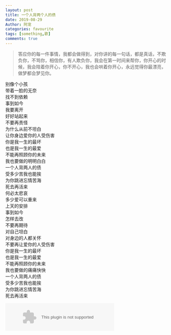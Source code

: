 ```yaml
---
layout: post
title: 一个人背两个人的债
date: 2019-08-29
Author: 阿宠
categories: favourite
tags: [something,歌]
comments: true
--- 
```


> 答应你的每一件事情，我都会做得到，对你讲的每一句话，都是真话，不欺负你，不骂你，相信你，有人欺负你，我会在第一时间来帮你，你开心的时候，我会陪着你开心，你不开心，我也会哄着你开心，永远觉得你最漂亮，做梦都会梦见你。



<!-- more -->

别像个小孩  
带着一脸的无奈  
找不到依赖  
事到如今  
我要离开  
好好站起来  
不要再责怪  
为什么从前不坦白  
让你身边爱你的人受伤害  
你是我一生的最坏  
也是我一生的最爱  
不能再照顾你的未来  
我也要做的明明白白  
一个人背两人的债  
受多少苦我也能挨  
为你跳进忘情苦海  
死去再活来  
何必太悲哀  
多少爱可以重来  
上天的安排  
事到如今  
怎样去改  
不要再期待  
对自己坦白  
对身边的人都关怀  
不要再让爱你的人受伤害  
你是我一生的最坏  
也是我一生的最爱  
不能再照顾你的未来  
我也要做的痛痛快快  
一个人背两人的债  
受多少苦我也能挨  
为你跳进忘情苦海  
死去再活来  



<embed src="//music.163.com/style/swf/widget.swf?sid=330611&type=2&auto=1&width=320&height=66" width="340" height="86"  allowNetworking="all">

